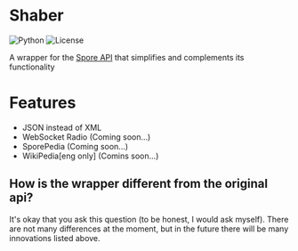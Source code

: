 # Shaber
![Python](https://img.shields.io/badge/Python-3.8%5E-blue.svg)
![License](https://img.shields.io/badge/license-MIT-green)

A wrapper for the [Spore API](http://www.spore.com/comm/samples) that simplifies and complements its functionality

# Features
- JSON instead of XML
- WebSocket Radio (Coming soon...)
- SporePedia (Coming soon...)
- WikiPedia[eng only] (Comins soon...)

## How is the wrapper different from the original api?
It's okay that you ask this question (to be honest, I would ask myself). There are not many differences at the moment, but in the future there will be many innovations listed above.

